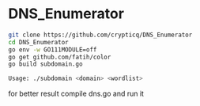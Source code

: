 # DNS_Enumerator


```bash
git clone https://github.com/crypticq/DNS_Enumerator
cd DNS_Enumerator
go env -w GO111MODULE=off
go get github.com/fatih/color
go build subdomain.go 
```


```bash
Usage: ./subdomain <domain> <wordlist>
```


for better result compile dns.go and run it
